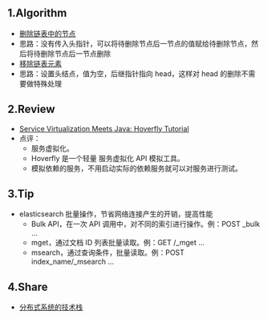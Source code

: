 ## 1.Algorithm
- [删除链表中的节点](https://leetcode-cn.com/problems/delete-node-in-a-linked-list/submissions/)
- 思路：没有传入头指针，可以将待删除节点后一节点的值赋给待删除节点，然后将待删除节点后一节点删除
- [移除链表元素](https://leetcode-cn.com/problems/remove-linked-list-elements/)
- 思路：设置头结点，值为空，后继指针指向 head，这样对 head 的删除不需要做特殊处理
## 2.Review
- [Service Virtualization Meets Java: Hoverfly Tutorial](https://www.infoq.com/articles/service-virtualization-hoverfly-java/)
- 点评：
    - 服务虚拟化。
    - Hoverfly 是一个轻量 服务虚拟化 API 模拟工具。
    - 模拟依赖的服务，不用启动实际的依赖服务就可以对服务进行测试。
## 3.Tip
- elasticsearch 批量操作，节省网络连接产生的开销，提高性能
    - Bulk API，在一次 API 调用中，对不同的索引进行操作。例：POST _bulk ...
    - mget，通过文档 ID 列表批量读取。例：GET /_mget ...
    - msearch，通过查询条件，批量读取。例：POST index_name/_msearch ...
## 4.Share
- [分布式系统的技术栈](https://time.geekbang.org/column/article/1512)